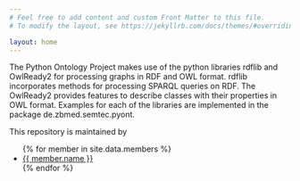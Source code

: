 ```yaml
---
# Feel free to add content and custom Front Matter to this file.
# To modify the layout, see https://jekyllrb.com/docs/themes/#overriding-theme-defaults

layout: home
---
```


The Python Ontology Project makes use of the python libraries rdflib and OwlReady2 for processing
graphs in RDF and OWL format. rdflib incorporates methods for processing SPARQL queries on RDF.
The OwlReady2 provides features to describe classes with their properties in OWL format. Examples
for each of the libraries are implemented in the package de.zbmed.semtec.pyont.

This repository is maintained by
<ul>
{% for member in site.data.members %}
  <li>
    <a href="https://github.com/{{ member.github }}">
      {{ member.name }}
    </a>
  </li>
{% endfor %}
</ul>
